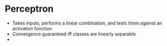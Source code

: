 # Perceptron
- Takes inputs, performs a linear combination, and tests them against an activation function.
- Convergence guaranteed iff classes are linearly separable
- 